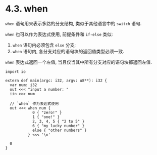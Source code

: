 # 4.3. when

`when` 语句用来表示多路的分支结构, 类似于其他语言中的 `switch` 语句.

`when` 也可以作为表达式使用, 前提条件和 `if-else` 类似:

1. `when` 语句内必须包含 `else` 分支;
2. `when` 语句内, 各分支对应的语句块的返回值类型必须一致.

`when` 表达式返回一个左值, 当且仅当其中所有分支对应的语句块都返回左值.

```yu
import io

extern def main(argc: i32, argv: u8**): i32 {
  var num: i32
  out <<< "input a number: "
  iin >>> num

  // `when` 作为表达式使用
  out <<< when num {
            0 { "zero!" }
            1 { "one!" }
            2, 3, 4, 5 { "2 to 5" }
            6 { "my lucky number" }
            else { "other numbers" }
          } <<< '\n'

  0
}
```
